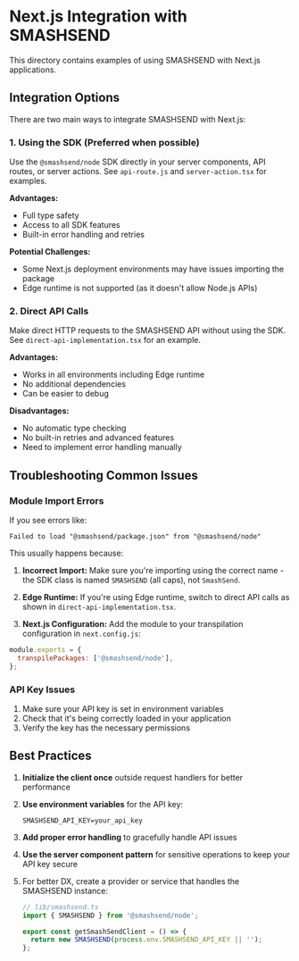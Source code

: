 # Next.js Integration with SMASHSEND

This directory contains examples of using SMASHSEND with Next.js applications.

## Integration Options

There are two main ways to integrate SMASHSEND with Next.js:

### 1. Using the SDK (Preferred when possible)

Use the `@smashsend/node` SDK directly in your server components, API routes, or server actions. See `api-route.js` and `server-action.tsx` for examples.

**Advantages:**

- Full type safety
- Access to all SDK features
- Built-in error handling and retries

**Potential Challenges:**

- Some Next.js deployment environments may have issues importing the package
- Edge runtime is not supported (as it doesn't allow Node.js APIs)

### 2. Direct API Calls

Make direct HTTP requests to the SMASHSEND API without using the SDK. See `direct-api-implementation.tsx` for an example.

**Advantages:**

- Works in all environments including Edge runtime
- No additional dependencies
- Can be easier to debug

**Disadvantages:**

- No automatic type checking
- No built-in retries and advanced features
- Need to implement error handling manually

## Troubleshooting Common Issues

### Module Import Errors

If you see errors like:

```
Failed to load "@smashsend/package.json" from "@smashsend/node"
```

This usually happens because:

1. **Incorrect Import:** Make sure you're importing using the correct name - the SDK class is named `SMASHSEND` (all caps), not `SmashSend`.

2. **Edge Runtime:** If you're using Edge runtime, switch to direct API calls as shown in `direct-api-implementation.tsx`.

3. **Next.js Configuration:** Add the module to your transpilation configuration in `next.config.js`:

```js
module.exports = {
  transpilePackages: ['@smashsend/node'],
};
```

### API Key Issues

1. Make sure your API key is set in environment variables
2. Check that it's being correctly loaded in your application
3. Verify the key has the necessary permissions

## Best Practices

1. **Initialize the client once** outside request handlers for better performance

2. **Use environment variables** for the API key:

   ```
   SMASHSEND_API_KEY=your_api_key
   ```

3. **Add proper error handling** to gracefully handle API issues

4. **Use the server component pattern** for sensitive operations to keep your API key secure

5. For better DX, create a provider or service that handles the SMASHSEND instance:

   ```typescript
   // lib/smashsend.ts
   import { SMASHSEND } from '@smashsend/node';

   export const getSmashSendClient = () => {
     return new SMASHSEND(process.env.SMASHSEND_API_KEY || '');
   };
   ```
